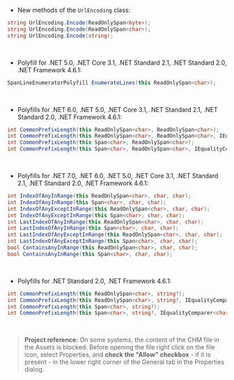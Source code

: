 ﻿- New methods of the `UrlEncoding` class:
```csharp
string UrlEncoding.Encode(ReadOnlySpan<byte>);
string UrlEncoding.Encode(ReadOnlySpan<char>);
string UrlEncoding.Encode(string);
```

&nbsp;
- Polyfill for .NET 5.0, .NET Core 3.1, .NET Standard 2.1, .NET Standard 2.0, .NET Framework 4.6.1:
```csharp
SpanLineEnumeratorPolyfill EnumerateLines(this ReadOnlySpan<char>);
```

&nbsp;
- Polyfills for .NET 6.0, .NET 5.0, .NET Core 3.1, .NET Standard 2.1, .NET Standard 2.0, .NET Framework 4.6.1:
```csharp
int CommonPrefixLength(this ReadOnlySpan<char>, ReadOnlySpan<char>);
int CommonPrefixLength(this ReadOnlySpan<char>, ReadOnlySpan<char>, IEqualityComparer<char>?);
int CommonPrefixLength(this Span<char>, ReadOnlySpan<char>);
int CommonPrefixLength(this Span<char>, ReadOnlySpan<char>, IEqualityComparer<char>?);
```

&nbsp;
- Polyfills for .NET 7.0, .NET 6.0, .NET 5.0, .NET Core 3.1, .NET Standard 2.1, .NET Standard 2.0, .NET Framework 4.6.1:
```csharp
int IndexOfAnyInRange(this ReadOnlySpan<char>, char, char);
int IndexOfAnyInRange(this Span<char>, char, char);
int IndexOfAnyExceptInRange(this ReadOnlySpan<char>, char, char);
int IndexOfAnyExceptInRange(this Span<char>, char, char);
int LastIndexOfAnyInRange(this ReadOnlySpan<char>, char, char);
int LastIndexOfAnyInRange(this Span<char>, char, char);
int LastIndexOfAnyExceptInRange(this ReadOnlySpan<char>, char, char);
int LastIndexOfAnyExceptInRange(this Span<char>, char, char);
bool ContainsAnyInRange(this ReadOnlySpan<char>, char, char);
bool ContainsAnyInRange(this Span<char>, char, char);
```

&nbsp;
- Polyfills for .NET Standard 2.0, .NET Framework 4.6.1:
```csharp
int CommonPrefixLength(this ReadOnlySpan<char>, string?);
int CommonPrefixLength(this ReadOnlySpan<char>, string?, IEqualityComparer<char>?);
int CommonPrefixLength(this Span<char>, string?);
int CommonPrefixLength(this Span<char>, string?, IEqualityComparer<char>?);
```

&nbsp;
> **Project reference:** On some systems, the content of the CHM file in the Assets is blocked. Before opening the file right click on the file icon, select Properties, and **check the "Allow" checkbox** - if it is present - in the lower right corner of the General tab in the Properties dialog.